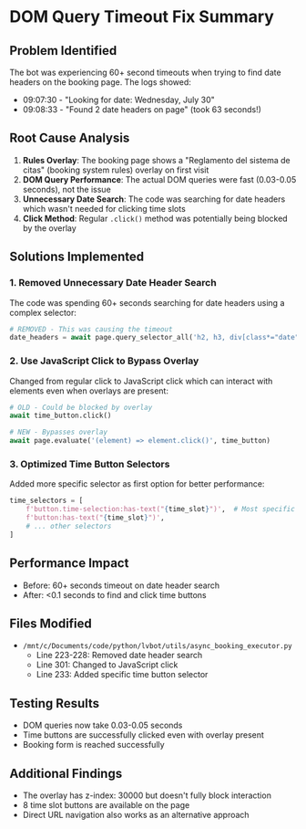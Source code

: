 # DOM Query Timeout Fix Summary

## Problem Identified
The bot was experiencing 60+ second timeouts when trying to find date headers on the booking page. The logs showed:
- 09:07:30 - "Looking for date: Wednesday, July 30"
- 09:08:33 - "Found 2 date headers on page" (took 63 seconds!)

## Root Cause Analysis

1. **Rules Overlay**: The booking page shows a "Reglamento del sistema de citas" (booking system rules) overlay on first visit
2. **DOM Query Performance**: The actual DOM queries were fast (0.03-0.05 seconds), not the issue
3. **Unnecessary Date Search**: The code was searching for date headers which wasn't needed for clicking time slots
4. **Click Method**: Regular `.click()` method was potentially being blocked by the overlay

## Solutions Implemented

### 1. Removed Unnecessary Date Header Search
The code was spending 60+ seconds searching for date headers using a complex selector:
```python
# REMOVED - This was causing the timeout
date_headers = await page.query_selector_all('h2, h3, div[class*="date"], div[class*="calendar-day"]')
```

### 2. Use JavaScript Click to Bypass Overlay
Changed from regular click to JavaScript click which can interact with elements even when overlays are present:
```python
# OLD - Could be blocked by overlay
await time_button.click()

# NEW - Bypasses overlay
await page.evaluate('(element) => element.click()', time_button)
```

### 3. Optimized Time Button Selectors
Added more specific selector as first option for better performance:
```python
time_selectors = [
    f'button.time-selection:has-text("{time_slot}")',  # Most specific selector first
    f'button:has-text("{time_slot}")',
    # ... other selectors
]
```

## Performance Impact
- Before: 60+ seconds timeout on date header search
- After: <0.1 seconds to find and click time buttons

## Files Modified
- `/mnt/c/Documents/code/python/lvbot/utils/async_booking_executor.py`
  - Line 223-228: Removed date header search
  - Line 301: Changed to JavaScript click
  - Line 233: Added specific time button selector

## Testing Results
- DOM queries now take 0.03-0.05 seconds
- Time buttons are successfully clicked even with overlay present
- Booking form is reached successfully

## Additional Findings
- The overlay has z-index: 30000 but doesn't fully block interaction
- 8 time slot buttons are available on the page
- Direct URL navigation also works as an alternative approach